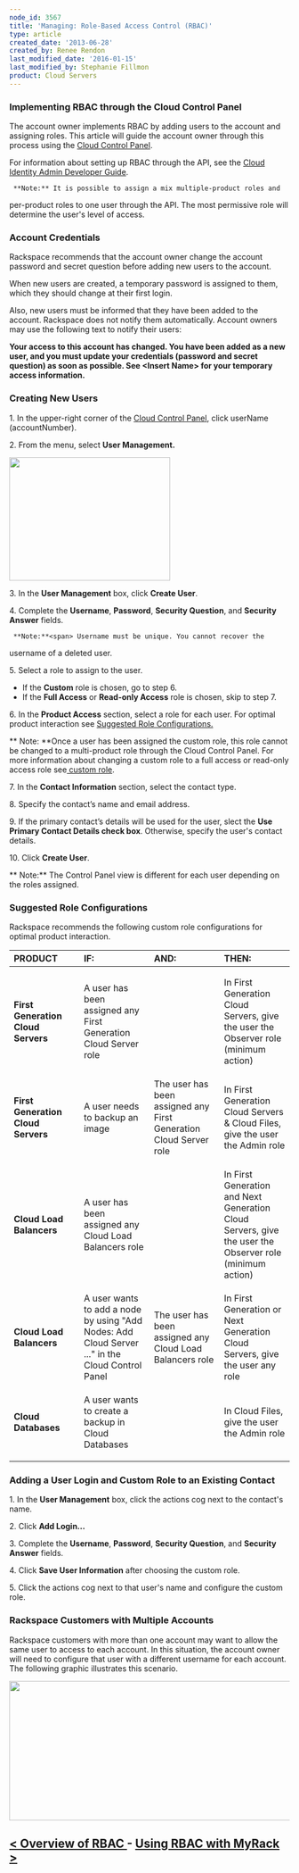 ```yaml
---
node_id: 3567
title: 'Managing: Role-Based Access Control (RBAC)'
type: article
created_date: '2013-06-28'
created_by: Renee Rendon
last_modified_date: '2016-01-15'
last_modified_by: Stephanie Fillmon
product: Cloud Servers
---
```


### Implementing RBAC through the Cloud Control Panel

The account owner implements RBAC by adding users to the account and
assigning roles. This article will guide the account owner through this
process using the [Cloud Control
Panel](https://mycloud.rackspace.com/).

For information about setting up RBAC through the API, see the [Cloud
Identity Admin Developer
Guide](http://docs.rackspace.com/auth/api/v2.0/auth-client-devguide/content/Overview-d1e65.html).

     **Note:** It is possible to assign a mix multiple-product roles and
per-product roles to one user through the API. The most permissive role
will determine the user's level of access.

### Account Credentials

Rackspace recommends that the account owner change the account password
and secret question before adding new users to the account.

<span>When new users are created, a temporary password is assigned to
them, which they should change at their first login.</span>

Also, new users must be informed that they have been added to the
account. Rackspace does not notify them automatically. Account owners
may use the following text to notify their users:

**Your access to this account has changed. You have been added as a new
user, and you must update your credentials (password and secret
question) as soon as possible. See &lt;Insert Name&gt; for your
temporary access information.**

### Creating New Users

<span>1.</span> <span> In the upper-right corner o</span><span>f
the</span> [Cloud Control Panel](https://mycloud.rackspace.com/)<span>,
click</span> <span> userName (accountNumber)</span><span>.</span>

2\. From the menu, select **User Management.**

<img src="https://8026b2e3760e2433679c-fffceaebb8c6ee053c935e8915a3fbe7.ssl.cf2.rackcdn.com/field/image/UserManagement_1.png" width="289" height="221" />

<span>3. In the</span> **User Management**<span> box, click</span>
**Create User**<span>.</span>

4\. Complete the **Username**, **Password**, **Security Question**, and
**Security Answer** fields.

     **Note:**<span> Username must be unique. You cannot recover the
username of a deleted user.</span>

5\. Select a role to assign to the user.

-   <span>If the</span> **Custom** <span>role is chosen, go to
    step 6.</span>
-   <span>If the **Full Access** or **Read-only Access** role is chosen,
    skip to step 7.</span>

6\. In the **Product Access** section, select a role for each user. For
optimal product interaction see [Suggested Role
Configurations.](#configuration)

**     Note: **<span>Once a user has been assigned the custom role, this
role cannot be changed to a multi-product role through the Cloud Control
Panel. For more information about changing a custom role to a full
access or read-only access role see[ custom
role](/how-to/known-issues-and-suggested-workarounds-role-based-access-control-rbac).</span>

7\. In the **Contact Information** section, select the contact type.

8\. Specify the contact&rsquo;s name and email address.

9\. If the primary contact&rsquo;s details will be used for the user, slect
the **Use Primary Contact Details check box**. Otherwise, specify the
user's contact details.

10\. Click **Create User**.

**     Note:** The Control Panel view is different for each user
depending on the roles assigned.

### Suggested Role Configurations

Rackspace recommends the following custom role configurations for
optimal product interaction.

<table>
<colgroup>
<col width="25%" />
<col width="25%" />
<col width="25%" />
<col width="25%" />
</colgroup>
<thead>
<tr class="header">
<th align="left">PRODUCT</th>
<th align="left">IF:</th>
<th align="left">AND:</th>
<th align="left">THEN:</th>
</tr>
</thead>
<tbody>
<tr class="odd">
<td align="left"><strong>First Generation Cloud Servers</strong></td>
<td align="left"><p>A user has been assigned any First Generation Cloud Server role</p></td>
<td align="left"><p> </p></td>
<td align="left"><p>In First Generation<span> Cloud Servers, g</span><span>ive the user the Observer role</span><span> </span><span>(minimum action)</span></p></td>
</tr>
<tr class="even">
<td align="left"><strong>First Generation Cloud Servers</strong> </td>
<td align="left">A user needs to backup an image</td>
<td align="left">The user has been assigned any First Generation Cloud Server <span>role </span></td>
<td align="left">In First Generation Cloud Servers &amp; Cloud Files, give the user the Admin role </td>
</tr>
<tr class="odd">
<td align="left"><strong>Cloud Load Balancers</strong></td>
<td align="left"><p>A user has been assigned any Cloud Load Balancers role</p></td>
<td align="left"><p> </p></td>
<td align="left"><p>In First Generation and Next Generation Cloud Servers, g<span>ive the user the Observer role</span><span> </span><span>(minimum action)</span></p></td>
</tr>
<tr class="even">
<td align="left"><strong>Cloud Load Balancers </strong></td>
<td align="left">A user wants to add a node by using &quot;Add Nodes: Add Cloud Server ...&quot; in the Cloud Control Panel</td>
<td align="left">The user has been assigned any Cloud Load Balancers role</td>
<td align="left">In First Generation or Next Generation Cloud Servers, give the user any role </td>
</tr>
<tr class="odd">
<td align="left"><p><strong>Cloud Databases</strong></p></td>
<td align="left"><p>A user wants to create a backup in Cloud Databases</p></td>
<td align="left"><p> </p></td>
<td align="left"><p>In Cloud Files, give the user the Admin role</p></td>
</tr>
</tbody>
</table>

### **Adding a User Login and Custom Role to an Existing Contact**

1\. In the **User Management** box, click the actions cog next to the
contact's name.

2\. Click **Add Login...**

3\. Complete the **Username**, **Password**, **Security Question**, and
**Security Answer** fields.

<span>4. Click **Save User Information** after choosing the custom
role.</span>

<span>5. Click the actions cog next to that user's name and configure
the custom role.</span>

### <span>Rackspace Customers with Multiple Accounts</span>

Rackspace customers with more than one account may want to allow the
same user to access to each account. In this situation, the account
owner will need to configure that user with a different username for
each account. The following graphic illustrates this scenario.

<img src="https://8026b2e3760e2433679c-fffceaebb8c6ee053c935e8915a3fbe7.ssl.cf2.rackcdn.com/field/image/MutiAccountsRBAC.png" width="534" height="250" />



[&lt; Overview of RBAC ](/how-to/overview-role-based-access-control-rbac)  -   [Using RBAC with MyRack &gt;](/how-to/using-rbac-with-myrackspace)
-------------------------------------------------------------------------------------------------------------------------------------------------------------------------------------------------------------------------------------



